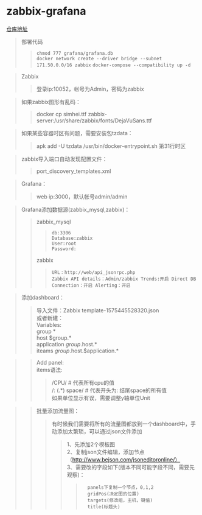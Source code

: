 # zabbix-grafana  
  
[仓库地址](https://github.com/zhangyudd/zabbix-grafana.git "悬停显示")  

>部署代码
>>  `chmod 777 grafana/grafana.db `   
>>  `docker network create --driver bridge --subnet 171.50.0.0/16 zabbix`
>>  `docker-compose --compatibility up -d`     

>Zabbix  
>>	登录ip:10052，帐号为Admin，密码为zabbix  

>如果zabbix图形有乱码：  
>>	docker cp simhei.ttf zabbix-server:/usr/share/zabbix/fonts/DejaVuSans.ttf   


>如果某些容器时区有问题，需要安装包tzdata：  
>>    apk add -U tzdata
>>	/usr/bin/docker-entrypoint.sh 第31行时区

>zabbix导入端口自动发现配置文件：  
>>	port_discovery_templates.xml  

>Grafana：  
>>	web ip:3000，默认帐号admin/admin  

>Grafana添加数据源(zabbix_mysql,zabbix)：  
>>	zabbix_mysql  
>>>		db:3306  
>>>		Database:zabbix  
>>>		User:root  
>>>		Password:  
>>	zabbix  
>>>		URL：http://web/api_jsonrpc.php  
>>>		Zabbix API details：Admin/zabbix Trends:开启 Direct DB Connection：开启 Alerting：开启  

>添加dashboard：  
>>  导入文件：Zabbix template-1575445528320.json  
>或者新建：   
>>  Variables:  
>>  group			*  
>>  host			$group.*  
>>  application	$group.$host.*  
>>  iteams			$group.$host.$application.*  

>>  Add panel:  
>>  items语法:  
>>>    /CPU/  # 代表所有cpu的值  
>>>    /: (.*) space/  # 代表开头为: 结尾space的所有值  
>>>    如果单位显示有误，需要调整y轴单位Unit  

>>  批量添加流量图：  
>>>    有时候我们需要将所有的流量图都放到一个dashboard中，手动添加太繁琐，可以通过json文件添加  
>>>>	1、先添加2个模板图  
>>>>	2、复制json文件编辑，添加节点（http://www.bejson.com/jsoneditoronline/）  
>>>>	3、需要改的字段如下(版本不同可能字段不同，需要先观察)：  
>>>>>		panels下复制一个节点，0,1,2  
>>>>>		gridPos(决定图的位置)  
>>>>>		targets(修改组，主机，键值)  
>>>>>		title(标题头)  
